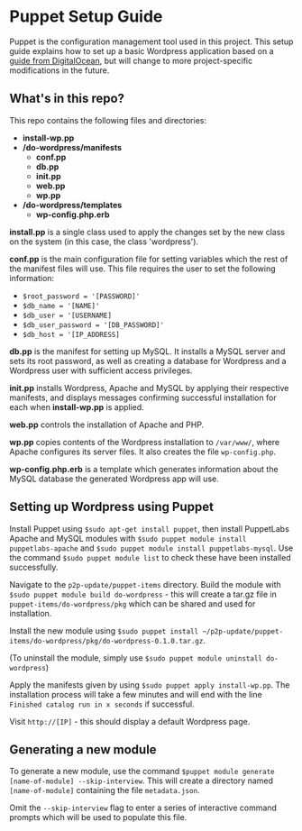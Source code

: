 # Puppet Setup Guide

Puppet is the configuration management tool used in this project. This setup guide explains how to set up a basic Wordpress application based on a [guide from DigitalOcean](https://www.digitalocean.com/community/tutorials/how-to-create-a-puppet-module-to-automate-wordpress-installation-on-ubuntu-14-04), but will change to more project-specific modifications in the future.

## What's in this repo?

This repo contains the following files and directories:
   * **install-wp.pp**
   * **/do-wordpress/manifests**
      * **conf.pp**
      * **db.pp**
      * **init.pp**
      * **web.pp**
      * **wp.pp**
   * **/do-wordpress/templates**
      * **wp-config.php.erb**

**install.pp** is a single class used to apply the changes set by the new class on the system (in this case, the class 'wordpress').

**conf.pp** is the main configuration file for setting variables which the rest of the manifest files will use. This file requires the user to set the following information:
   * `$root_password = '[PASSWORD]'`
   * `$db_name = '[NAME]'`
   * `$db_user = '[USERNAME]`
   * `$db_user_password = '[DB_PASSWORD]'`
   * `$db_host = '[IP_ADDRESS]`

**db.pp** is the manifest for setting up MySQL. It installs a MySQL server and sets its root password, as well as creating a database for Wordpress and a Wordpress user with sufficient access privileges.

**init.pp** installs Wordpress, Apache and MySQL by applying their respective manifests, and displays messages confirming successful installation for each when **install-wp.pp** is applied.

**web.pp** controls the installation of Apache and PHP.

**wp.pp** copies contents of the Wordpress installation to `/var/www/`, where Apache configures its server files. It also creates the file `wp-config.php`.

**wp-config.php.erb** is a template which generates information about the MySQL database the generated Wordpress app will use.

## Setting up Wordpress using Puppet

Install Puppet using `$sudo apt-get install puppet`, then install PuppetLabs Apache and MySQL modules with `$sudo puppet module install puppetlabs-apache` and `$sudo puppet module install puppetlabs-mysql`. Use the command `$sudo puppet module list` to check these have been installed successfully.

Navigate to the `p2p-update/puppet-items` directory. Build the module with `$sudo puppet module build do-wordpress` - this will create a tar.gz file in `puppet-items/do-wordpress/pkg` which can be shared and used for installation.

Install the new module using `$sudo puppet install ~/p2p-update/puppet-items/do-wordpress/pkg/do-wordpress-0.1.0.tar.gz`.

(To uninstall the module, simply use `$sudo puppet module uninstall do-wordpress`)

Apply the manifests given by using `$sudo puppet apply install-wp.pp`. The installation process will take a few minutes and will end with the line `Finished catalog run in x seconds` if successful.

Visit `http://[IP]` - this should display a default Wordpress page.

## Generating a new module

To generate a new module, use the command `$puppet module generate [name-of-module] --skip-interview`. This will create a directory named `[name-of-module]` containing the file `metadata.json`.

Omit the `--skip-interview` flag to enter a series of interactive command prompts which will be used to populate this file.
